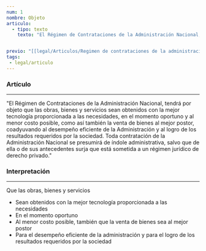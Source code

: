 ```yaml
---
num: 1
nombre: Objeto
articulo: 
  - tipo: texto
    texto: "El Régimen de Contrataciones de la Administración Nacional, tendrá por objeto que las obras, bienes y servicios sean obtenidos con la mejor tecnología proporcionada a las necesidades, en el momento oportuno y al menor costo posible, como así también la venta de bienes al mejor postor, coadyuvando al desempeño eficiente de la Administración y al logro de los resultados requeridos por la sociedad. Toda contratación de la Administración Nacional se presumirá de índole administrativa, salvo que de ella o de sus antecedentes surja que está sometida a un régimen jurídico de derecho privado."


previo: "[[legal/Articulos/Regimen de contrataciones de la administración nacional/Título 1/Capítulo 1/Capítulo 1, Regimen general.md|Capítulo 1, Regimen general]]"
tags: 
 - legal/articulo
---
```

### Artículo
---
"El Régimen de Contrataciones de la Administración Nacional, tendrá por objeto que las obras, bienes y servicios sean obtenidos con la mejor tecnología proporcionada a las necesidades, en el momento oportuno y al menor costo posible, como así también la venta de bienes al mejor postor, coadyuvando al desempeño eficiente de la Administración y al logro de los resultados requeridos por la sociedad. Toda contratación de la Administración Nacional se presumirá de índole administrativa, salvo que de ella o de sus antecedentes surja que está sometida a un régimen jurídico de derecho privado."

### Interpretación
---
Que las obras, bienes y servicios
* Sean obtenidos con la mejor tecnología proporcionada a las necesidades
* En el momento oportuno
* Al menor costo posible, también que la venta de bienes sea al mejor postor
* Para el desempeño eficiente de la administración y para el logro de los resultados requeridos por la sociedad